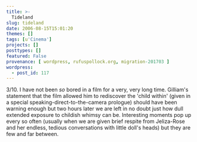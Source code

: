 ```yaml
---
title: >-
  Tideland
slug: tideland
date: 2006-08-15T15:01:20
themes: []
tags: [u'Cinema']
projects: []
posttypes: []
featured: False
provenance: [ wordpress, rufuspollock.org, migration-201703 ]
wordpress:
  - post_id: 117
---
```


3/10. I have not been *so* bored in a film for a very, very long time. Gilliam's statement that the film allowed him to rediscover the 'child within' (given in a special speaking-direct-to-the-camera prologue) should have been warning enough but two hours later we are left in no doubt just how dull extended exposure to childish whimsy can be. Interesting moments pop up every so often (usually when we are given brief respite from Jeliza-Rose and her endless, tedious conversations with little doll's heads) but they are few and far between.

